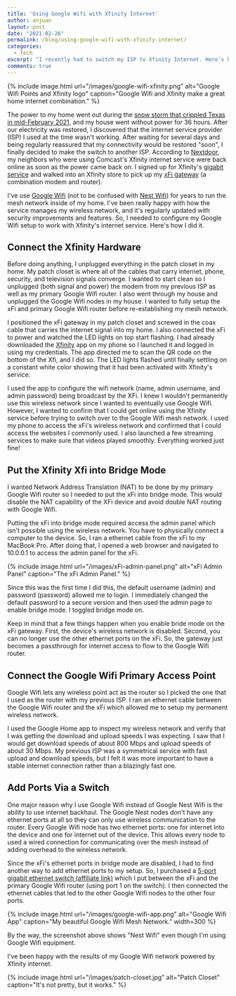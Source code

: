 ```yaml
---
title: 'Using Google Wifi with Xfinity Internet'
author: anjuan
layout: post
date: "2021-02-26"
permalink: /blog/using-google-wifi-with-xfinity-internet/
categories:
  - Tech
excerpt: "I recently had to switch my ISP to Xfinity Internet. Here's how I got it to work with my Google Wifi mesh network."
comments: true
---
```


{% include image.html url="/images/google-wifi-xfinity.png" alt="Google Wifi Points and Xfinity logo" caption="Google Wifi and Xfinity make a great home internet combination." %}

The power to my home went out during the [snow storm that crippled Texas in mid-February 2021](https://www.cbsnews.com/news/texas-winter-storm-uri-costs/), and my house went without power for 36 hours. After our electricity was restored, I discovered that the internet service provider (ISP) I used at the time wasn't working. After waiting for several days and being regularly reassured that my connectivity would be restored "soon", I finally decided to make the switch to another ISP. According to [Nextdoor](https://nextdoor.com/), my neighbors who were using Comcast's Xfinity internet service were back online as soon as the power came back on. I signed up for Xfinity's [gigabit service](https://www.xfinity.com/gig) and walked into an Xfinity store to pick up my [xFi gateway](https://www.theverge.com/2020/1/6/21035595/comcast-wifi-6-new-router-gateway-xfi-advanced-security-ces-2020) (a combination modem and router).

I've use [Google Wifi](https://store.google.com/us/product/google_wifi_2nd_gen) (not to be confused with [Nest Wifi](https://store.google.com/us/product/nest_wifi)) for years to run the mesh network inside of my home. I've been really happy with how the service manages my wireless network, and it's regularly updated with security improvements and features. So, I needed to configure my Google Wifi setup to work with Xfinity's internet service. Here's how I did it.

## **Connect the Xfinity Hardware**

Before doing anything, I unplugged everything in the patch closet in my home. My patch closet is where all of the cables that carry internet, phone, security, and television signals converge. I wanted to start clean so I unplugged (both signal and power) the modem from my previous ISP as well as my primary Google Wifi router. I also went through my house and unplugged the Google Wifi nodes in my house. I wanted to fully setup the xFi and primary Google Wifi router before re-establishing my mesh network.

I positioned the xFi gateway in my patch closet and screwed in the coax cable that carries the internet signal into my home. I also connected the xFi to power and watched the LED lights on top start flashing. I had already downloaded the [Xfinity](https://play.google.com/store/apps/details?id=com.xfinity.digitalhome) app on my phone so I launched it and logged in using my credentials. The app directed me to scan the QR code on the bottom of the Xfi, and I did so. The LED lights flashed until finally settling on a constant white color showing that it had been activated with Xfinity's service.

I used the app to configure the wifi network (name, admin username, and admin password) being broadcast by the XFi. I knew I wouldn't permanently use this wireless network since I wanted to eventually use Google Wifi. However, I wanted to confirm that I could get online using the Xfinity service before trying to switch over to the Google Wifi mesh network. I used my phone to access the xFi's wireless network and confirmed that I could access the websites I commonly used. I also launched a few streaming services to make sure that videos played smoothly. Everything worked just fine!

## **Put the Xfinity Xfi into Bridge Mode**

I wanted Network Address Translation (NAT) to be done by my primary Google Wifi router so I needed to put the xFi into bridge mode. This would disable the NAT capability of the XFi device and avoid double NAT routing with Google Wifi.

Putting the xFi into bridge mode required access the admin panel which isn't possible using the wireless network. You have to physically connect a computer to the device. So, I ran a ethernet cable from the xFi to my MacBook Pro. After doing that, I opened a web browser and navigated to 10.0.0.1 to access the admin panel for the xFi.

{% include image.html url="/images/xFi-admin-panel.png" alt="xFi Admin Panel" caption="The xFi Admin Panel." %}

Since this was the first time I did this, the default username (admin) and password (password) allowed me to login. I immediately changed the default password to a secure version and then used the admin page to enable bridge mode. I toggled bridge mode on.

Keep in mind that a few things happen when you enable bride mode on the xFi gateway. First, the device's wireless network is disabled. Second, you can no longer use the other ethernet ports on the xFi. So, the gateway just becomes a passthrough for internet access to flow to the Google Wifi router.

## **Connect the Google Wifi Primary Access Point**

Google Wifi lets any wireless point act as the router so I picked the one that I used as the router with my previous ISP. I ran an ethernet cable between the Google Wifi router and the xFi which allowed me to setup my permanent wireless network.

I used the Google Home app to inspect my wireless network and verify that I was getting the download and upload speeds I was expecting. I saw that I would get download speeds of about 800 Mbps and upload speeds of about 30 Mbps. My previous ISP was a symmetrical service with fast upload and download speeds, but I felt it was more important to have a stable internet connection rather than a blazingly fast one.

## **Add Ports Via a Switch**

One major reason why I use Google Wifi instead of Google Nest Wifi is the ability to use internet backhaul. The Google Nest nodes don't have any ethernet ports at all so they can only use wireless communication to the router. Every Google Wifi node has two ethernet ports: one for internet into the device and one for internet out of the device. This allows every node to used a wired connection for communicating over the mesh instead of adding overhead to the wireless network.

Since the xFi's ethernet ports in bridge mode are disabled, I had to find another way to add ethernet ports to my setup. So, I purchased a [5-port gigabit ethernet switch (affiliate link)](https://amzn.to/3svTWkn) which I put between the xFi and the primary Google Wifi router (using port 1 on the switch). I then connected the ethernet cables that led to the other Google Wifi nodes to the other four ports.

{% include image.html url="/images/google-wifi-app.png" alt="Google Wifi App" caption="My beautiful Google Wifi Mesh Network." width=300 %}

By the way, the screenshot above shows "Nest Wifi" even though I'm using Google Wifi equipment. 

I've been happy with the results of my Google Wifi network powered by Xfinity internet.

{% include image.html url="/images/patch-closet.jpg" alt="Patch Closet" caption="It's not pretty, but it works." %}